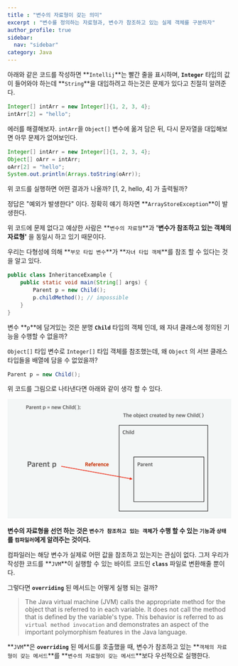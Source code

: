 ```yaml
---
title : "변수의 자료형이 갖는 의미"
excerpt : "변수를 정의하는 자료형과, 변수가 참조하고 있는 실제 객체를 구분하자"
author_profile: true
sidebar:
  nav: "sidebar"
category: Java
---
```

  
아래와 같은 코드를 작성하면 **`Intellij`**는 빨간 줄을 표시하며, **`Integer`** 타입의 값이 들어와야 하는데 **`String`**을 대입하려고 하는것은 문제가 있다고 친절히 알려준다.
  
```java
Integer[] intArr = new Integer[]{1, 2, 3, 4};
intArr[2] = "hello";
```  
  
에러를 해결해보자. `intArr`을 `Object[]` 변수에 옮겨 담은 뒤, 다시 문자열을 대입해보면 아무 문제가 없어보인다.  

```java
Integer[] intArr = new Integer[]{1, 2, 3, 4};
Object[] oArr = intArr;
oArr[2] = "hello";
System.out.println(Arrays.toString(oArr));
```
위 코드를 실행하면 어떤 결과가 나올까? [1, 2, hello, 4] 가 출력될까?  

정답은 "예외가 발생한다" 이다. 정확히 얘기 하자면 **`ArrayStoreException`**이 발생한다.  

위 코드에 문제 없다고 예상한 사람은 **`변수의 자료형`**과 **'변수가 참조하고 있는 객체의 자료형'** 을 동일시 하고 있기 때문이다.     

우리는 다형성에 의해 **`부모 타입 변수`**가 **`자녀 타입 객체`**를 참조 할 수 있다는 것을 알고 있다.   

```java
public class InheritanceExample {
    public static void main(String[] args) {
        Parent p = new Child();
        p.childMethod(); // impossible
    }
}
```
   
변수 **`p`**에 담겨있는 것은 분명 **`Child`** 타입의 객체 인데, 왜 자녀 클래스에 정의된 기능을 수행할 수 없을까?  

`Object[]` 타입 변수로 `Integer[]` 타입 객체를 참조했는데, 왜 `Object` 의 서브 클래스 타입들을 배열에 담을 수 없었을까?  
  
```java
Parent p = new Child();
```
  
위 코드를 그림으로 나타낸다면 아래와 같이 생각 할 수 있다.   

![image.png](/assets/images/java/inheritance.png)  
  
**변수의 자료형을 선언 하는 것은 `변수가 참조하고 있는 객체`가 수행 할 수 있는 `기능`과 `상태`를 `컴파일러`에게 알려주는 것이다.**  
  
컴파일러는 해당 변수가 실제로 어떤 값을 참조하고 있는지는 관심이 없다. 그저 우리가 작성한 코드를 **`JVM`**이 실행할 수 있는 바이트 코드인 **`class`** 파일로 변환해줄 뿐이다.    
  
그렇다면 **`overriding`** 된 메서드는 어떻게 실행 되는 걸까?    

> The Java virtual machine (JVM) calls the appropriate method for the object that is referred to in each variable. 
> It does not call the method that is defined by the variable's type. 
> This behavior is referred to as `virtual method invocation` and demonstrates an aspect of the important polymorphism features in the Java language.
  
**`JVM`**은 **`overriding`** 된 메서드를 호출했을 때, 변수가 참조하고 있는 **`객체의 자료형이 갖는 메서드`**를 **`변수의 자료형이 갖는 메서드`**보다 우선적으로 실행한다.  
  
